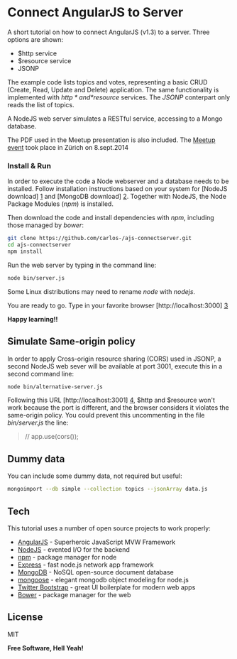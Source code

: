 Connect AngularJS to Server
=========

A short tutorial on how to connect AngularJS (v1.3) to a server. Three options are shown:

  - $http service
  - $resource service
  - JSONP

The example code lists topics and votes, representing a basic CRUD (Create, Read, Update and Delete) application.
The same functionality is implemented with *$http* and *$resource* services. The *JSONP* conterpart only reads the list of topics.

A NodeJS web server simulates a RESTful service, accessing to a Mongo database.

The PDF used in the Meetup presentation is also included. The [Meetup event] took place in Zürich on 8.sept.2014


### Install & Run

In order to execute the code a Node webserver and a database needs to  be installed. Follow installation instructions based on your system for [NodeJS download] [1] and [MongoDB download] [2]. Together with NodeJS, the Node Package Modules (*npm*) is installed.

Then download the code and install dependencies with *npm*, including those managed by *bower*:


```sh
git clone https://github.com/carlos-/ajs-connectserver.git
cd ajs-connectserver
npm install
```

Run the web server by typing in the command line:

```sh
node bin/server.js
```

Some Linux distributions may need to rename *node* with *nodejs*.

You are ready to go. Type in your favorite browser [http://localhost:3000] [3]

**Happy learning!!**



Simulate Same-origin policy
---------------------------

In order to apply Cross-origin resource sharing (CORS) used in JSONP, a second NodeJS web sever will be available at port 3001, execute this in a second command line:

```sh
node bin/alternative-server.js 
```

Following this URL [http://localhost:3001] [4], $http and $resource won't work because the port is different, and the browser considers it violates the same-origin policy. You could prevent this uncommenting in the file *bin/server.js* the line:

> // app.use(cors());


Dummy data
----------

You can include some dummy data, not required but useful:

```sh
mongoimport --db simple --collection topics --jsonArray data.js 
```


Tech
----

This tutorial uses a number of open source projects to work properly:

* [AngularJS] - Superheroic JavaScript MVW Framework
* [NodeJS] - evented I/O for the backend
* [npm] - package manager for node
* [Express] - fast node.js network app framework 
* [MongoDB] - NoSQL open-source document database
* [mongoose] - elegant mongodb object modeling for node.js
* [Twitter Bootstrap] - great UI boilerplate for modern web apps
* [Bower] - package manager for the web



License
-------

MIT 


**Free Software, Hell Yeah!**

[Meetup event]:http://www.meetup.com/AngularJS-ZRH/events/205343792/
[NodeJS]:http://nodejs.org
[MongoDB]:http://www.mongodb.org/

[1]:http://nodejs.org/download/
[2]:http://www.mongodb.org/downloads
[3]:http://localhost:3000
[4]:http://localhost:3001

[AngularJS]:https://angularjs.org/
[npm]: https://github.com/npm/npm
[express]:http://expressjs.com
[mongoose]:http://mongoosejs.com/
[Twitter Bootstrap]:http://twitter.github.com/bootstrap/
[Bower]:http://bower.io/
